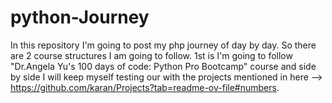 # python-Journey
In this repository I'm going to post my php journey of day by day. So there are 2 course structures I am going to follow. 
1st is I'm going to follow "Dr.Angela Yu's 100 days of code: Python Pro Bootcamp" course and side by side I will keep myself testing our with the projects mentioned in here --> https://github.com/karan/Projects?tab=readme-ov-file#numbers.
